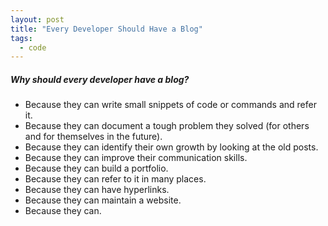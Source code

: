 ```yaml
---
layout: post
title: "Every Developer Should Have a Blog"
tags:
  - code
---
```


##### Why should every developer have a blog? #####

- Because they can write small snippets of code or commands and refer it.
- Because they can document a tough problem they solved (for others and for themselves in the future).
- Because they can identify their own growth by looking at the old posts.
- Because they can improve their communication skills.
- Because they can build a portfolio.
- Because they can refer to it in many places.
- Because they can have hyperlinks.
- Because they can maintain a website.
- Because they can.
